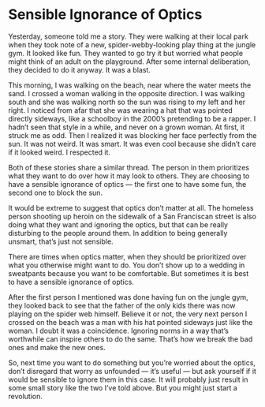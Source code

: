 # Sensible Ignorance of Optics

Yesterday, someone told me a story. They were walking at their local park when they took note of a new, spider-webby-looking play thing at the jungle gym. It looked like fun. They wanted to go try it but worried what people might think of an adult on the playground. After some internal deliberation, they decided to do it anyway. It was a blast.

This morning, I was walking on the beach, near where the water meets the sand. I crossed a woman walking in the opposite direction. I was walking south and she was walking north so the sun was rising to my left and her right. I noticed from afar that she was wearing a hat that was pointed directly sideways, like a schoolboy in the 2000’s pretending to be a rapper. I hadn’t seen that style in a while, and never on a grown woman. At first, it struck me as odd. Then I realized it was blocking her face perfectly from the sun. It was not weird. It was smart. It was even cool because she didn’t care if it looked weird. I respected it. 

Both of these stories share a similar thread. The person in them prioritizes what they want to do over how it may look to others. They are choosing to have a sensible ignorance of optics — the first one to have some fun, the second one to block the sun. 

It would be extreme to suggest that optics don’t matter at all. The homeless person shooting up heroin on the sidewalk of a San Franciscan street is also doing what they want and ignoring the optics, but that can be really disturbing to the people around them. In addition to being generally unsmart, that’s just not sensible. 

There are times when optics matter, when they should be prioritized over what you otherwise might want to do. You don’t show up to a wedding in sweatpants because you want to be comfortable. But sometimes it is best to have a sensible ignorance of optics. 

After the first person I mentioned was done having fun on the jungle gym, they looked back to see that the father of the only kids there was now playing on the spider web himself. Believe it or not, the very next person I crossed on the beach was a man with his hat pointed sideways just like the woman. I doubt it was a coincidence. Ignoring norms in a way that’s worthwhile can inspire others to do the same. That’s how we break the bad ones and make the new ones.

So, next time you want to do something but you’re worried about the optics, don’t disregard that worry as unfounded — it’s useful — but ask yourself if it would be sensible to ignore them in this case. It will probably just result in some small story like the two I’ve told above. But you might just start a revolution.
